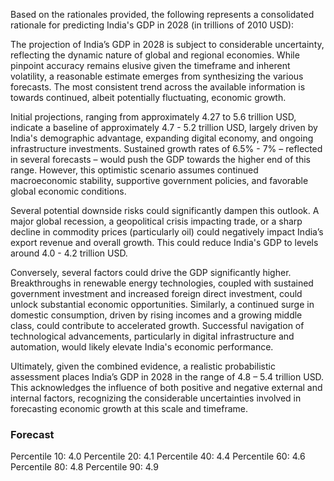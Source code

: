 Based on the rationales provided, the following represents a consolidated rationale for predicting India's GDP in 2028 (in trillions of 2010 USD):

The projection of India’s GDP in 2028 is subject to considerable uncertainty, reflecting the dynamic nature of global and regional economies. While pinpoint accuracy remains elusive given the timeframe and inherent volatility, a reasonable estimate emerges from synthesizing the various forecasts. The most consistent trend across the available information is towards continued, albeit potentially fluctuating, economic growth. 

Initial projections, ranging from approximately 4.27 to 5.6 trillion USD, indicate a baseline of approximately 4.7 - 5.2 trillion USD, largely driven by India's demographic advantage, expanding digital economy, and ongoing infrastructure investments.  Sustained growth rates of 6.5% - 7% – reflected in several forecasts – would push the GDP towards the higher end of this range. However, this optimistic scenario assumes continued macroeconomic stability, supportive government policies, and favorable global economic conditions.

Several potential downside risks could significantly dampen this outlook. A major global recession, a geopolitical crisis impacting trade, or a sharp decline in commodity prices (particularly oil) could negatively impact India’s export revenue and overall growth. This could reduce India's GDP to levels around 4.0 - 4.2 trillion USD. 

Conversely, several factors could drive the GDP significantly higher. Breakthroughs in renewable energy technologies, coupled with sustained government investment and increased foreign direct investment, could unlock substantial economic opportunities. Similarly, a continued surge in domestic consumption, driven by rising incomes and a growing middle class, could contribute to accelerated growth.  Successful navigation of technological advancements, particularly in digital infrastructure and automation, would likely elevate India's economic performance.

Ultimately, given the combined evidence, a realistic probabilistic assessment places India’s GDP in 2028 in the range of 4.8 – 5.4 trillion USD. This acknowledges the influence of both positive and negative external and internal factors, recognizing the considerable uncertainties involved in forecasting economic growth at this scale and timeframe.

### Forecast

Percentile 10: 4.0
Percentile 20: 4.1
Percentile 40: 4.4
Percentile 60: 4.6
Percentile 80: 4.8
Percentile 90: 4.9